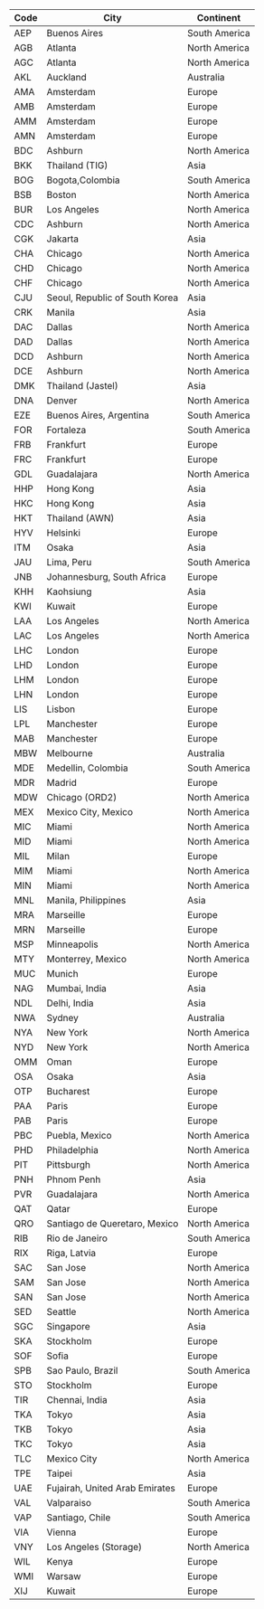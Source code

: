 | Code | City | Continent |
|------|------|-----------|
| AEP | Buenos Aires | South America |
| AGB | Atlanta | North America |
| AGC | Atlanta | North America |
| AKL | Auckland | Australia |
| AMA | Amsterdam | Europe |
| AMB | Amsterdam | Europe |
| AMM | Amsterdam | Europe |
| AMN | Amsterdam | Europe |
| BDC | Ashburn | North America |
| BKK | Thailand (TIG) | Asia |
| BOG | Bogota,Colombia | South America |
| BSB | Boston | North America |
| BUR | Los Angeles | North America |
| CDC | Ashburn | North America |
| CGK | Jakarta | Asia |
| CHA | Chicago | North America |
| CHD | Chicago | North America |
| CHF | Chicago | North America |
| CJU | Seoul, Republic of South Korea | Asia |
| CRK | Manila | Asia |
| DAC | Dallas | North America |
| DAD | Dallas | North America |
| DCD | Ashburn | North America |
| DCE | Ashburn | North America |
| DMK | Thailand (Jastel) | Asia |
| DNA | Denver | North America |
| EZE | Buenos Aires, Argentina | South America |
| FOR | Fortaleza | South America |
| FRB | Frankfurt | Europe |
| FRC | Frankfurt | Europe |
| GDL | Guadalajara | North America |
| HHP | Hong Kong | Asia |
| HKC | Hong Kong | Asia |
| HKT | Thailand (AWN) | Asia |
| HYV | Helsinki | Europe |
| ITM | Osaka | Asia |
| JAU | Lima, Peru | South America |
| JNB | Johannesburg, South Africa | Europe |
| KHH | Kaohsiung | Asia |
| KWI | Kuwait | Europe |
| LAA | Los Angeles | North America |
| LAC | Los Angeles | North America |
| LHC | London | Europe |
| LHD | London | Europe |
| LHM | London | Europe |
| LHN | London | Europe |
| LIS | Lisbon | Europe |
| LPL | Manchester | Europe |
| MAB | Manchester | Europe |
| MBW | Melbourne | Australia |
| MDE | Medellin, Colombia | South America |
| MDR | Madrid | Europe |
| MDW | Chicago (ORD2) | North America |
| MEX | Mexico City, Mexico | North America |
| MIC | Miami | North America |
| MID | Miami | North America |
| MIL | Milan | Europe |
| MIM | Miami | North America |
| MIN | Miami | North America |
| MNL | Manila, Philippines | Asia |
| MRA | Marseille | Europe |
| MRN | Marseille | Europe |
| MSP | Minneapolis | North America |
| MTY | Monterrey, Mexico | North America |
| MUC | Munich | Europe |
| NAG | Mumbai, India | Asia |
| NDL | Delhi, India | Asia |
| NWA | Sydney | Australia |
| NYA | New York | North America |
| NYD | New York | North America |
| OMM | Oman | Europe |
| OSA | Osaka | Asia |
| OTP | Bucharest | Europe |
| PAA | Paris | Europe |
| PAB | Paris | Europe |
| PBC | Puebla, Mexico | North America |
| PHD | Philadelphia | North America |
| PIT | Pittsburgh | North America |
| PNH | Phnom Penh | Asia |
| PVR | Guadalajara | North America |
| QAT | Qatar | Europe |
| QRO | Santiago de Queretaro, Mexico | North America |
| RIB | Rio de Janeiro | South America |
| RIX | Riga, Latvia | Europe |
| SAC | San Jose | North America |
| SAM | San Jose | North America |
| SAN | San Jose | North America |
| SED | Seattle | North America |
| SGC | Singapore | Asia |
| SKA | Stockholm | Europe |
| SOF | Sofia | Europe |
| SPB | Sao Paulo, Brazil | South America |
| STO | Stockholm | Europe |
| TIR | Chennai, India | Asia |
| TKA | Tokyo | Asia |
| TKB | Tokyo | Asia |
| TKC | Tokyo | Asia |
| TLC | Mexico City | North America |
| TPE | Taipei | Asia |
| UAE | Fujairah, United Arab Emirates | Europe |
| VAL | Valparaiso | South America |
| VAP | Santiago, Chile | South America |
| VIA | Vienna | Europe |
| VNY | Los Angeles (Storage) | North America |
| WIL | Kenya | Europe |
| WMI | Warsaw | Europe |
| XIJ | Kuwait | Europe |
